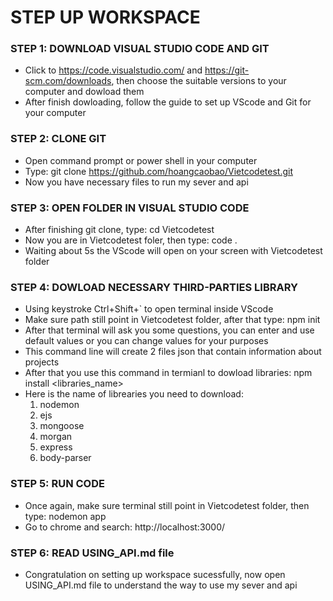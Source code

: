 # STEP UP WORKSPACE
### STEP 1: DOWNLOAD VISUAL STUDIO CODE AND GIT
- Click to   https://code.visualstudio.com/ and https://git-scm.com/downloads, then choose the suitable versions to your computer and dowload them
- After finish dowloading, follow the guide to set up VScode and Git for your computer

### STEP 2: CLONE GIT
- Open command prompt or power shell in your computer
- Type: git clone https://github.com/hoangcaobao/Vietcodetest.git
- Now you have necessary files to run my sever and api

### STEP 3: OPEN FOLDER IN VISUAL STUDIO CODE
- After finishing git clone, type: cd Vietcodetest
- Now you are in Vietcodetest foler, then type: code .
- Waiting about 5s the VScode will open on your screen with Vietcodetest folder

### STEP 4: DOWLOAD NECESSARY THIRD-PARTIES LIBRARY
- Using keystroke Ctrl+Shift+` to open terminal inside VScode
- Make sure path still point in Vietcodetest folder, after that type: npm init
- After that terminal will ask you some questions, you can enter and use default values or you can change values for your purposes
- This command line will create 2 files json that contain information about projects 
- After that you use this command in termianl to dowload libraries: npm install <libraries_name>
- Here is the name of librearies you need to download:
    1. nodemon
    2. ejs
    3. mongoose
    4. morgan
    5. express
    6. body-parser

### STEP 5: RUN CODE
- Once again, make sure terminal still point in Vietcodetest folder, then type: nodemon app
- Go to chrome and search: http://localhost:3000/

### STEP 6: READ USING_API.md file
- Congratulation on setting up workspace sucessfully, now open USING_API.md file to understand the way to use my sever and api

